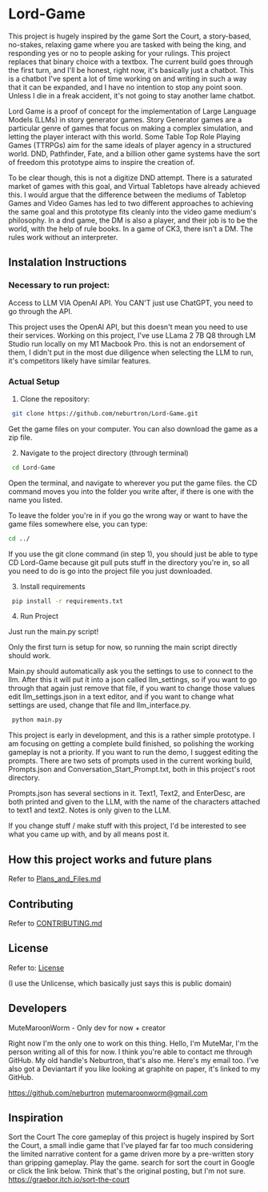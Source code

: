 # Lord-Game

This project is hugely inspired by the game Sort the Court, a story-based, no-stakes, relaxing game where you are tasked with being the king, and responding yes or no to people asking for your rulings. This project replaces that binary choice with a textbox. The current build goes through the first turn, and I'll be honest, right now, it's basically just a chatbot. This is a chatbot I've spent a lot of time working on and writing in such a way that it can be expanded, and I have no intention to stop any point soon. Unless I die in a freak accident, it's not going to stay another lame chatbot.

Lord Game is a proof of concept for the implementation of Large Language Models (LLMs) in story generator games. Story Generator games are a particular genre of games that focus on making a complex simulation, and letting the player interact with this world. Some Table Top Role Playing Games (TTRPGs) aim for the same ideals of player agency in a structured world. DND, Pathfinder, Fate, and a billion other game systems have the sort of freedom this prototype aims to inspire the creation of. 

To be clear though, this is not a digitize DND attempt. There is a saturated market of games with this goal, and Virtual Tabletops have already achieved this. I would argue that the difference between the mediums of Tabletop Games and Video Games has led to two different approaches to achieving the same goal and this prototype fits cleanly into the video game medium's philosophy. In a dnd game, the DM is also a player, and their job is to be the world, with the help of rule books. In a game of CK3, there isn't a DM. The rules work without an interpreter.


## Instalation Instructions

### Necessary to run project:

Access to LLM VIA OpenAI API. You CAN'T just use ChatGPT, you need to go through the API.

This project uses the OpenAI API, but this doesn't mean you need to use their services. Working on this project, I've use LLama 2 7B Q8 through LM Studio run locally on my M1 Macbook Pro. this is not an endorsement of them, I didn't put in the most due diligence when selecting the LLM to run, it's competitors likely have similar features. 


### Actual Setup

1. Clone the repository:

```bash
 git clone https://github.com/neburtron/Lord-Game.git
```

Get the game files on your computer. You can also download the game as a zip file.

2. Navigate to the project directory (through terminal)

```bash
 cd Lord-Game
```

Open the terminal, and navigate to wherever you put the game files. the CD command moves you into the folder you write after, if there is one with the name you listed. 

To leave the folder you're in if you go the wrong way or want to have the game files somewhere else, you can type:
```bash
cd ../
```

If you use the git clone command (in step 1), you should just be able to type CD Lord-Game because git pull puts stuff in the directory you're in, so all you need to do is go into the project file you just downloaded.

3. Install requirements

```bash
 pip install -r requirements.txt
```

4. Run Project

Just run the main.py script!

Only the first turn is setup for now, so running the main script directly should work.

Main.py should automatically ask you the settings to use to connect to the llm. After this it will put it into a json called llm_settings, so if you want to go through that again just remove that file, if you want to change those values edit llm_settings.json in a text editor, and if you want to change what settings are used, change that file and llm_interface.py.

```bash
 python main.py
```

This project is early in development, and this is a rather simple prototype. I am focusing on getting a complete build finished, so polishing the working gameplay is not a priority. If you want to run the demo, I suggest editing the prompts. There are two sets of prompts used in the current working build, Prompts.json and Conversation_Start_Prompt.txt, both in this project's root directory. 

Prompts.json has several sections in it. Text1, Text2, and EnterDesc, are both printed and given to the LLM, with the name of the characters attached to text1 and text2. Notes is only given to the LLM.

If you change stuff / make stuff with this project, I'd be interested to see what you came up with, and by all means post it.


## How this project works and future plans

Refer to [Plans_and_Files.md](plans_and_files.md)

## Contributing

Refer to [CONTRIBUTING.md](CONTRIBUTING.md)


## License

Refer to: [License](LICENSE)


(I use the Unlicense, which basically just says this is public domain)

## Developers

MuteMaroonWorm - Only dev for now + creator

Right now I'm the only one to work on this thing. Hello, I'm MuteMar, I'm the person writing all of this for now. I think you're able to contact me through GitHub. My old handle's Neburtron, that's also me. Here's my email too. I've also got a Deviantart if you like looking at graphite on paper, it's linked to my GitHub.

https://github.com/neburtron
mutemaroonworm@gmail.com



## Inspiration

Sort the Court
The core gameplay of this project is hugely inspired by Sort the Court, a small indie game that I've played far far too much considering the limited narrative content for a game driven more by a pre-written story than gripping gameplay. Play the game. search for sort the court in Google or click the link below. Think that's the original posting, but I'm not sure.
https://graebor.itch.io/sort-the-court